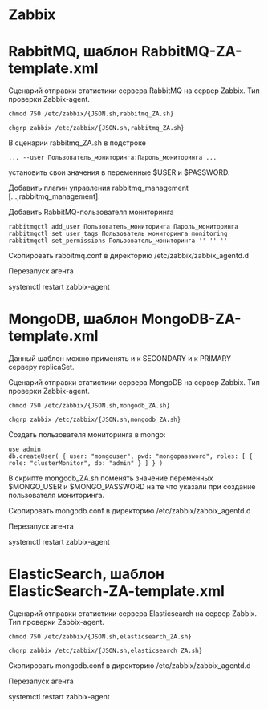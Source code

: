 # Zabbix

# RabbitMQ, шаблон **RabbitMQ-ZA-template.xml**

Сценарий отправки статистики сервера RabbitMQ на сервер Zabbix. Тип проверки Zabbix-agent.

`chmod 750 /etc/zabbix/{JSON.sh,rabbitmq_ZA.sh}`

`chgrp zabbix /etc/zabbix/{JSON.sh,rabbitmq_ZA.sh}`


В сценарии rabbitmq_ZA.sh в подстроке

`... --user Пользователь_мониторинга:Пароль_мониторинга ...`

установить свои значения в переменные $USER и $PASSWORD.


Добавить плагин управления rabbitmq_management
[...,rabbitmq_management].

Добавить RabbitMQ-пользователя мониторинга

```
rabbitmqctl add_user Пользователь_мониторинга Пароль_мониторинга
rabbitmqctl set_user_tags Пользователь_мониторинга monitoring
rabbitmqctl set_permissions Пользователь_мониторинга '' '' ''
```


Скопировать rabbitmq.conf в директорию /etc/zabbix/zabbix_agentd.d

Перезапуск агента

systemctl restart  zabbix-agent 


# MongoDB, шаблон **MongoDB-ZA-template.xml**

Данный шаблон можно применять и к SECONDARY и к PRIMARY серверу replicaSet.

Сценарий отправки статистики сервера MongoDB на сервер Zabbix. Тип проверки Zabbix-agent.

`chmod 750 /etc/zabbix/{JSON.sh,mongodb_ZA.sh}`

`chgrp zabbix /etc/zabbix/{JSON.sh,mongodb_ZA.sh}`

Создать пользователя мониторинга в mongo:

```
use admin
db.createUser( { user: "mongouser", pwd: "mongopassword", roles: [ { role: "clusterMonitor", db: "admin" } ] } )
```

В скрипте mongodb_ZA.sh поменять значение переменных $MONGO_USER и $MONGO_PASSWORD на те что указали при создание пользователя мониторинга.

Скопировать mongodb.conf в директорию /etc/zabbix/zabbix_agentd.d

Перезапуск агента

systemctl restart  zabbix-agent


# ElasticSearch, шаблон **ElasticSearch-ZA-template.xml**


Сценарий отправки статистики сервера Elasticsearch на сервер Zabbix. Тип проверки Zabbix-agent.

`chmod 750 /etc/zabbix/{JSON.sh,elasticsearch_ZA.sh}`

`chgrp zabbix /etc/zabbix/{JSON.sh,elasticsearch_ZA.sh}`


Скопировать mongodb.conf в директорию /etc/zabbix/zabbix_agentd.d

Перезапуск агента

systemctl restart  zabbix-agent

